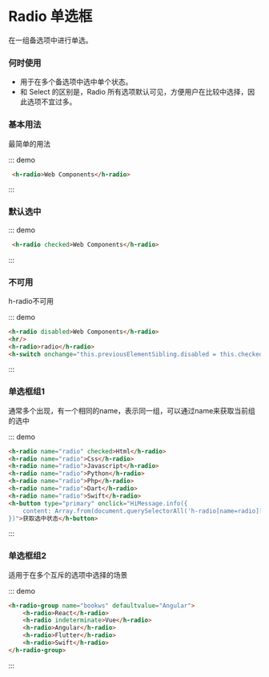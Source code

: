 # Radio 单选框

在一组备选项中进行单选。

### 何时使用

- 用于在多个备选项中选中单个状态。
- 和 Select 的区别是，Radio 所有选项默认可见，方便用户在比较中选择，因此选项不宜过多。

### 基本用法
最简单的用法

::: demo
```html
 <h-radio>Web Components</h-radio>

```
:::

### 默认选中

::: demo
```html
 <h-radio checked>Web Components</h-radio>

```
:::

### 不可用
h-radio不可用

::: demo
```html
<h-radio disabled>Web Components</h-radio>
<hr/>
<h-radio>radio</h-radio>
<h-switch onchange="this.previousElementSibling.disabled = this.checked"></h-switch>
```
:::

### 单选框组1
通常多个出现，有一个相同的name，表示同一组，可以通过name来获取当前组的选中

::: demo
```html
<h-radio name="radio" checked>Html</h-radio>
<h-radio name="radio">Css</h-radio>
<h-radio name="radio">Javascript</h-radio>
<h-radio name="radio">Python</h-radio>
<h-radio name="radio">Php</h-radio>
<h-radio name="radio">Dart</h-radio>
<h-radio name="radio">Swift</h-radio>
<h-button type="primary" onclick="HiMessage.info({
    content: Array.from(document.querySelectorAll('h-radio[name=radio][checked]')).map(el=>el.textContent)
})">获取选中状态</h-button>

```
:::

### 单选框组2
适用于在多个互斥的选项中选择的场景

::: demo
```html
<h-radio-group name="bookws" defaultvalue="Angular">
    <h-radio>React</h-radio>
    <h-radio indeterminate>Vue</h-radio>
    <h-radio>Angular</h-radio>
    <h-radio>Flutter</h-radio>
    <h-radio>Swift</h-radio>
</h-radio-group>

```
:::